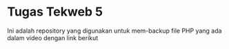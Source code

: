 # Tugas Tekweb 5

Ini adalah repository yang digunakan untuk mem-backup file PHP yang ada dalam video dengan link berikut

